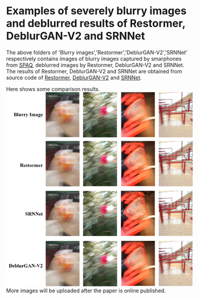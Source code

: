 # Examples of severely blurry images and deblurred results of Restormer, DeblurGAN-V2 and SRNNet 
The above folders of 'Blurry images','Restormer','DeblurGAN-V2','SRNNet' respectively contains images of blurry images captured by smarphones from [SPAQ](https://ieeexplore.ieee.org/document/9156490), deblurred images by Restormer, DeblurGAN-V2 and SRNNet. The results of Restormer, DeblurGAN-V2 and SRNNet are obtained from source code of [Restormer](https://github.com/swz30/Restormer), [DeblurGAN-V2](https://github.com/VITA-Group/DeblurGANv2) and [SRNNet](https://github.com/iwtw/SRN-DeblurNet). 

Here shows some comparison results. ![Sever blurry examples](https://github.com/esnthere/QAMD/blob/main/examples/examples.png)
More images will be uploaded after the paper is online published.
